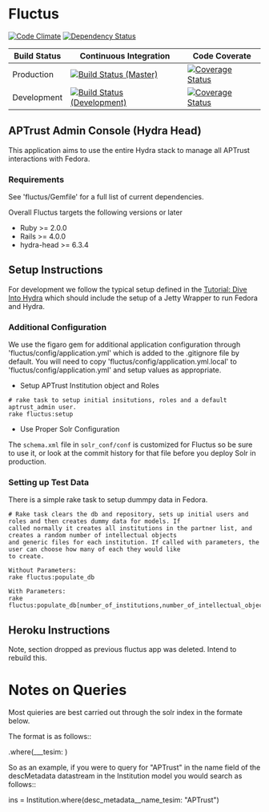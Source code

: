 # Fluctus
[![Code Climate](https://codeclimate.com/github/APTrust/fluctus.png)](https://codeclimate.com/github/APTrust/fluctus)
[![Dependency Status](https://gemnasium.com/APTrust/fluctus.png)](https://gemnasium.com/APTrust/fluctus)

Build Status | Continuous Integration | Code Coverate
--- | --- | ---
Production | [![Build Status (Master)](https://travis-ci.org/APTrust/fluctus.png?branch=master)](https://travis-ci.org/APTrust/fluctus) | [![Coverage Status](https://coveralls.io/repos/APTrust/fluctus/badge.png?branch=master)](https://coveralls.io/r/APTrust/fluctus?branch=master)
Development | [![Build Status (Development)](https://travis-ci.org/APTrust/fluctus.png?branch=develop)](https://travis-ci.org/APTrust/fluctus) | [![Coverage Status](https://coveralls.io/repos/APTrust/fluctus/badge.png?branch=develop)](https://coveralls.io/r/APTrust/fluctus?branch=develop)

## APTrust Admin Console (Hydra Head)

This application aims to use the entire Hydra stack to manage all APTrust interactions with Fedora.  

### Requirements

See 'fluctus/Gemfile' for a full list of current dependencies.

Overall Fluctus targets the following versions or later

* Ruby >= 2.0.0
* Rails >= 4.0.0
* hydra-head >= 6.3.4

## Setup Instructions

For development we follow the typical setup defined in the
[Tutorial: Dive Into Hydra](https://github.com/projecthydra/hydra/wiki/Dive-into-Hydra)
which should include the setup of a Jetty Wrapper to run Fedora and Hydra.

### Additional Configuration

We use the figaro gem for additional application configuration through 'fluctus/config/application.yml' which is added
to the .gitignore file by default.  You will need to copy 'fluctus/config/application.yml.local' to
'fluctus/config/application.yml' and setup values as appropriate.


* Setup APTrust Institution object and Roles

````
# rake task to setup initial insitutions, roles and a default aptrust_admin user.
rake fluctus:setup
````

* Use Proper Solr Configuration

The ```schema.xml``` file in ```solr_conf/conf``` is customized for Fluctus so be sure to use it, or look at the commit history for that file before you deploy Solr in production.

### Setting up Test Data

There is a simple rake task to setup dummpy data in Fedora.

````
# Rake task clears the db and repository, sets up initial users and roles and then creates dummy data for models. If
called normally it creates all institutions in the partner list, and creates a random number of intellectual objects
and generic files for each institution. If called with parameters, the user can choose how many of each they would like
to create.

Without Parameters:
rake fluctus:populate_db

With Parameters:
rake fluctus:populate_db[number_of_institutions,number_of_intellectual_objects,number_of_generic_files]
````

## Heroku Instructions

Note, section dropped as previous fluctus app was deleted.  Intend to rebuild this.

# Notes on Queries

Most quieries are best carried out through the solr index in the formate below.

The format is as follows::

  <Class>.where(<rails cased datastream name>__<field name>_tesim: <value>)

So as an example, if you were to query for "APTrust" in the name field of the descMetadata
datastream in the Institution model you would search as follows::

  ins = Institution.where(desc_metadata__name_tesim: "APTrust")